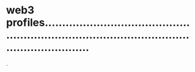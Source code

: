 # web3 profiles.......................................................................................................................
.
